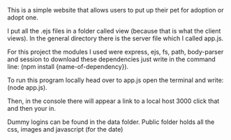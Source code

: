 This is a simple website that allows users to put up their pet for adoption or adopt one. 

I put all the .ejs files in a folder called view (because that is what the client views). In the general directory there is the server file which I called app.js.

For this project the modules I used were express, ejs, fs, path, body-parser and session to download these dependencies just write in the command line: (npm install {name-of-dependency}).

To run this program locally head over to app.js open the terminal and write: 
(node app.js). 

Then, in the console there will appear a link to a local host 3000 click that and then your in.

Dummy logins can be found in the data folder.
Public folder holds all the css, images and javascript (for the date)